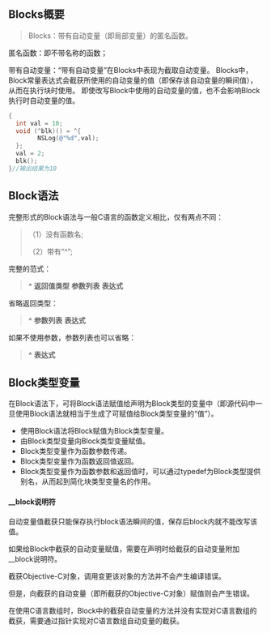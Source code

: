 ## Blocks概要

>Blocks：带有自动变量（即局部变量）的匿名函数。

匿名函数：即不带名称的函数；

带有自动变量：“带有自动变量”在Blocks中表现为截取自动变量。
Blocks中，Block常量表达式会截获所使用的自动变量的值（即保存该自动变量的瞬间值），从而在执行块时使用。
即使改写Block中使用的自动变量的值，也不会影响Block执行时自动变量的值。

```objective-c
{
  int val = 10;
  void (^blk)() = ^{
  		NSLog(@"%d",val);
  };
  val = 2;
  blk();
}//输出结果为10   		
```
## Block语法

完整形式的Block语法与一般C语言的函数定义相比，仅有两点不同：

>（1）没有函数名;
>
>（2）带有“^”;

完整的范式：
> **^** **返回值类型** **参数列表** **表达式**

省略返回类型：
> **^** **参数列表** **表达式**

如果不使用参数，参数列表也可以省略：
> **^** **表达式**

## Block类型变量
在Block语法下，可将Block语法赋值给声明为Block类型的变量中（即源代码中一旦使用Block语法就相当于生成了可赋值给Block类型变量的“值”）。

- 使用Block语法将Block赋值为Block类型变量。
- 由Block类型变量向Block类型变量赋值。
- Block类型变量作为函数参数传递。
- Block类型变量作为函数返回值返回。
- Block类型变量作为函数参数和返回值时，可以通过typedef为Block类型提供别名，从而起到简化块类型变量名的作用。

#### __block说明符
自动变量值截获只能保存执行block语法瞬间的值，保存后block内就不能改写该值。

如果给Block中截获的自动变量赋值，需要在声明时给截获的自动变量附加__block说明符。

截获Objective-C对象，调用变更该对象的方法并不会产生编译错误。

但是，向截获的自动变量（即所截获的Objective-C对象）赋值则会产生错误。

在使用C语言数组时，Block中的截获自动变量的方法并没有实现对C语言数组的截获，需要通过指针实现对C语言数组自动变量的截获。